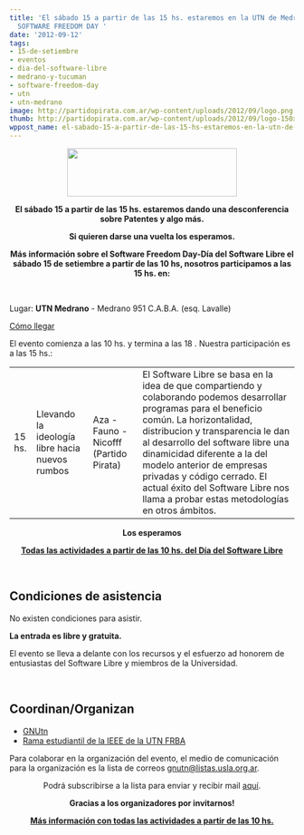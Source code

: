 ```yaml
---
title: 'El sábado 15 a partir de las 15 hs. estaremos en la UTN de Medrano y Lavalle
  SOFTWARE FREEDOM DAY '
date: '2012-09-12'
tags:
- 15-de-setiembre
- eventos
- dia-del-software-libre
- medrano-y-tucuman
- software-freedom-day
- utn
- utn-medrano
image: http://partidopirata.com.ar/wp-content/uploads/2012/09/logo.png
thumb: http://partidopirata.com.ar/wp-content/uploads/2012/09/logo-150x85.png
wppost_name: el-sabado-15-a-partir-de-las-15-hs-estaremos-en-la-utn-de-medrano-y-cordoba-software-freedom-day
---
```


<p style="text-align: center;"><a href="http://partidopirata.com.ar/wp-content/uploads/2012/09/logo.png"><img class="aligncenter size-full wp-image-6455" title="logo" src="http://partidopirata.com.ar/wp-content/uploads/2012/09/logo.png" alt="" width="300" height="85" /></a></p>
<p style="text-align: center;"><strong>El sábado 15 a partir de las 15 hs. estaremos dando una desconferencia sobre Patentes y algo más.</strong></p>
<p style="text-align: center;"><strong>Si quieren darse una vuelta los esperamos.</strong></p>
<p style="text-align: center;"><strong>Más información sobre el Software Freedom Day-Día del Software Libre el sábado 15 de setiembre a partir de las 10 hs, nosotros participamos a las 15 hs. en:</strong></p>
&nbsp;

Lugar: <strong>UTN Medrano</strong> - Medrano 951 C.A.B.A. (esq. Lavalle)

<a href="http://www.gnutn.org.ar/drupal/node/33">Cómo llegar</a>

El evento comienza a las 10 hs. y termina a las 18 . Nuestra participación es a las 15 hs.:
<table>
<tbody>
<tr>
<td>15 hs.</td>
<td>Llevando la ideología libre hacia nuevos rumbos</td>
<td>Aza - Fauno - Nicofff (Partido Pirata)</td>
<td>El Software Libre se basa en la idea de que compartiendo y colaborando podemos desarrollar programas para el beneficio común. La horizontalidad, distribucion y transparencia le dan al desarrollo del software libre una dinamicidad diferente a la del modelo anterior de empresas privadas y código cerrado. El actual éxito del Software Libre nos llama a probar estas metodologías en otros ámbitos.</td>
</tr>
</tbody>
</table>
<p style="text-align: center;"><strong>Los esperamos</strong></p>
<p style="text-align: center;"><strong><a href="http://wiki.softwarefreedomday.org/2012/Argentina/Buenos%20Aires/sfd-caba" target="_blank"><strong>Todas las actividades a partir de las</strong> 10 hs. del Día del Software Libre
</a></strong></p>
&nbsp;
<h2 id="Condiciones_de_asistencia">Condiciones de asistencia</h2>
No existen condiciones para asistir.

<strong>La entrada es libre y gratuita.</strong>

El evento se lleva a delante con los recursos y el esfuerzo ad honorem de entusiastas del Software Libre y miembros de la Universidad.

&nbsp;
<h2 id="Coordinan.2BAC8-Organizan">Coordinan/Organizan</h2>
<ul>
	<li><a href="http://wiki.softwarefreedomday.org/2012/Argentina/Buenos%20Aires/sfd-caba/GNUtn">GNUtn</a></li>
	<li><a href="http://wiki.softwarefreedomday.org/2012/Argentina/Buenos%20Aires/IEEE-UTN-BA">Rama estudiantil de la IEEE de la UTN FRBA</a></li>
</ul>
Para colaborar en la organización del evento, el medio de comunicación para la organización es la lista de correos <a href="mailto:gnutn@listas.usla.org.ar">gnutn@listas.usla.org.ar</a>.
<p style="text-align: center;">Podrá subscribirse a la lista para enviar y recibir mail <a href="http://listas.usla.org.ar/cgi-bin/mailman/listinfo/gnutn/">aquí</a>.</p>
<p style="text-align: center;"><strong>Gracias a los organizadores por invitarnos!</strong></p>
<p style="text-align: center;"><strong><a href="http://wiki.softwarefreedomday.org/2012/Argentina/Buenos%20Aires/sfd-caba" target="_blank"><strong>Más información con todas las actividades a partir de las</strong> 10 hs.</a></strong></p>

